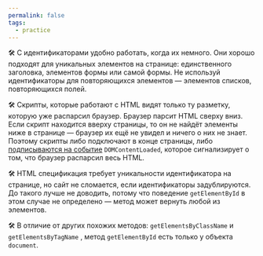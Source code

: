 ```yaml
---
permalink: false
tags:
  - practice
---
```

🛠 С идентификаторами удобно работать, когда их немного. Они хорошо подходят для уникальных элементов на странице: единственного заголовка, элементов формы или самой формы. Не используй идентификаторы для повторяющихся элементов — элементов списков, повторяющихся полей.

🛠 Скрипты, которые работают с HTML видят только ту разметку, которую уже распарсил браузер. Браузер парсит HTML сверху вниз. Если скрипт находится вверху страницы, то он не найдёт элементы ниже в странице — браузер их ещё не увидел и ничего о них не знает. Поэтому скрипты либо подключают в конце страницы, либо [подписываются на событие](/js/doka/event-load-and-domcontentloaded/) `DOMContent​Loaded`, которое сигнализирует о том, что браузер распарсил весь HTML.

🛠 HTML спецификация требует уникальности идентификатора на странице, но сайт не сломается, если идентификаторы задублируются. До такого лучше не доводить, потому что поведение `getElementById` в этом случае не определено — метод может вернуть любой из элементов.

🛠 В отличие от других похожих методов: `getElementsByClassName` и `getElementsByTagName` , метод `getElementById` есть только у объекта `document`.
